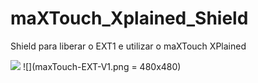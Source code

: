 # maXTouch_Xplained_Shield
Shield para liberar o EXT1 e utilizar o maXTouch XPlained

![](maxTouch-EXT-V1.png)
![](maxTouch-EXT-V1.png = 480x480)
